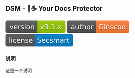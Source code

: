 ## DSM  -  🍵☕️ Your Docs Protector
![](assets/svg/version-v3.1.x-green.svg) ![](assets/svg/author-Ginscoo-orange.svg) ![](assets/svg/license-Secsmart-blue.svg)

### 说明

这是一个说明